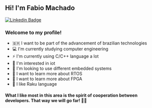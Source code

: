 ## Hi! I'm Fabio Machado
[![Linkedin Badge](https://img.shields.io/badge/-LinkedIn-blue?style=flat-square&logo=Linkedin&logoColor=white&link=https://www.linkedin.com/in/fabio-machado-b932a476/)](https://www.linkedin.com/in/fabio-machado-b932a476/)
### Welcome to my profile!

- 🇧🇷 I want to be part of the advancement of brazilian technologies
- 💻 I'm currently studying computer engineering
- ⚡ I'm currently using C/C++ language a lot
- 🔭 I'm interested in iot
- 🔭 I'm looking to use different embedded systems
- 🌱 I want to learn more about RTOS
- 🌱 I want to learn more about FPGA
- 🦋 I like Raku language

#### What I like most in this area is the spirit of cooperation between developers. That way we will go far! 🚀🚀
